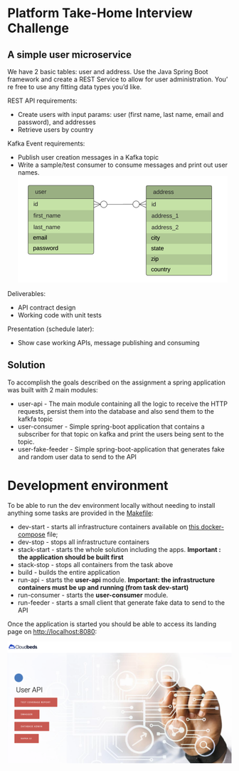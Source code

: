 # Platform Take-Home Interview Challenge


## A simple user microservice

We have 2 basic tables: user and address. Use the Java Spring Boot framework and create a REST Service to allow for user administration. You’
re free to use any fitting data types you’d like.

REST API requirements:
* Create users with input params: user (first name, last name, email and password), and addresses
* Retrieve users by country

Kafka Event requirements:
* Publish user creation messages in a Kafka topic
* Write a sample/test consumer to consume messages and print out user names.
![Entity Diagram](./entity_diagram.png)

Deliverables:
* API contract design
* Working code with unit tests

Presentation (schedule later):
* Show case working APIs, message publishing and consuming

## Solution

To accomplish the goals described on the assignment a spring application was built with 2 main modules:
* user-api - The main module containing all the logic to receive the HTTP requests, persist them into the database and also send them to the kafkfa topic
* user-consumer - Simple spring-boot application that contains a subscriber for that topic on kafka and print the users being sent to the topic.
* user-fake-feeder - Simple spring-boot-application that generates fake and random user data to send to the API

# Development environment 

To be able to run the dev environment locally without needing to install anything some tasks are provided in the [Makefile](./Makefile): 
* dev-start - starts all infrastructure containers available on [this docker-compose](./docker/docker-compose.yml) file;
* dev-stop - stops all infrastructure containers
* stack-start - starts the whole solution including the apps. **Important : the application should be built first**
* stack-stop - stops all containers from the task above
* build - builds the entire application
* run-api - starts the **user-api** module. **Important: the infrastructure containers must be up and running (from task dev-start)**
* run-consumer - starts the **user-consumer** module. 
* run-feeder - starts a small client that generate fake data to send to the API

Once the application is started you should be able to access its landing page on [http://localhost:8080](http://localhost:8080):

![Landing Page](./img/landing_page.png)


